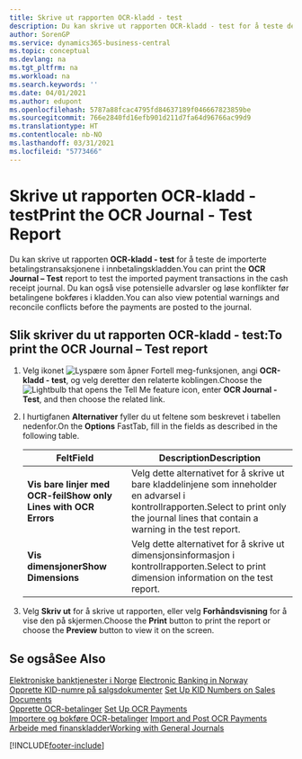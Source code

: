```yaml
---
title: Skrive ut rapporten OCR-kladd - test
description: Du kan skrive ut rapporten OCR-kladd - test for å teste de importerte betalingstransaksjonene i innbetalingskladden.
author: SorenGP
ms.service: dynamics365-business-central
ms.topic: conceptual
ms.devlang: na
ms.tgt_pltfrm: na
ms.workload: na
ms.search.keywords: ''
ms.date: 04/01/2021
ms.author: edupont
ms.openlocfilehash: 5787a88fcac4795fd84637189f046667823859be
ms.sourcegitcommit: 766e2840fd16efb901d211d7fa64d96766ac99d9
ms.translationtype: HT
ms.contentlocale: nb-NO
ms.lasthandoff: 03/31/2021
ms.locfileid: "5773466"
---
```

# <a name="print-the-ocr-journal---test-report"></a><span data-ttu-id="f5d44-103">Skrive ut rapporten OCR-kladd - test</span><span class="sxs-lookup"><span data-stu-id="f5d44-103">Print the OCR Journal - Test Report</span></span>
<span data-ttu-id="f5d44-104">Du kan skrive ut rapporten **OCR-kladd - test** for å teste de importerte betalingstransaksjonene i innbetalingskladden.</span><span class="sxs-lookup"><span data-stu-id="f5d44-104">You can print the **OCR Journal – Test** report to test the imported payment transactions in the cash receipt journal.</span></span> <span data-ttu-id="f5d44-105">Du kan også vise potensielle advarsler og løse konflikter før betalingene bokføres i kladden.</span><span class="sxs-lookup"><span data-stu-id="f5d44-105">You can also view potential warnings and reconcile conflicts before the payments are posted to the journal.</span></span>  

## <a name="to-print-the-ocr-journal--test-report"></a><span data-ttu-id="f5d44-106">Slik skriver du ut rapporten OCR-kladd - test:</span><span class="sxs-lookup"><span data-stu-id="f5d44-106">To print the OCR Journal – Test report</span></span>  

1.  <span data-ttu-id="f5d44-107">Velg ikonet ![Lyspære som åpner Fortell meg-funksjonen](../../media/ui-search/search_small.png "Fortell hva du vil gjøre"), angi **OCR-kladd - test**, og velg deretter den relaterte koblingen.</span><span class="sxs-lookup"><span data-stu-id="f5d44-107">Choose the ![Lightbulb that opens the Tell Me feature](../../media/ui-search/search_small.png "Tell me what you want to do") icon, enter **OCR Journal - Test**, and then choose the related link.</span></span>  
2.  <span data-ttu-id="f5d44-108">I hurtigfanen **Alternativer** fyller du ut feltene som beskrevet i tabellen nedenfor.</span><span class="sxs-lookup"><span data-stu-id="f5d44-108">On the **Options** FastTab, fill in the fields as described in the following table.</span></span>  

    |<span data-ttu-id="f5d44-109">Felt</span><span class="sxs-lookup"><span data-stu-id="f5d44-109">Field</span></span>|<span data-ttu-id="f5d44-110">Description</span><span class="sxs-lookup"><span data-stu-id="f5d44-110">Description</span></span>|  
    |---------------------------------|---------------------------------------|  
    |<span data-ttu-id="f5d44-111">**Vis bare linjer med OCR-feil**</span><span class="sxs-lookup"><span data-stu-id="f5d44-111">**Show only Lines with OCR Errors**</span></span>|<span data-ttu-id="f5d44-112">Velg dette alternativet for å skrive ut bare kladdelinjene som inneholder en advarsel i kontrollrapporten.</span><span class="sxs-lookup"><span data-stu-id="f5d44-112">Select to print only the journal lines that contain a warning in the test report.</span></span>|  
    |<span data-ttu-id="f5d44-113">**Vis dimensjoner**</span><span class="sxs-lookup"><span data-stu-id="f5d44-113">**Show Dimensions**</span></span>|<span data-ttu-id="f5d44-114">Velg dette alternativet for å skrive ut dimensjonsinformasjon i kontrollrapporten.</span><span class="sxs-lookup"><span data-stu-id="f5d44-114">Select to print dimension information on the test report.</span></span>|  

3.  <span data-ttu-id="f5d44-115">Velg **Skriv ut** for å skrive ut rapporten, eller velg **Forhåndsvisning** for å vise den på skjermen.</span><span class="sxs-lookup"><span data-stu-id="f5d44-115">Choose the **Print** button to print the report or choose the **Preview** button to view it on the screen.</span></span>  

## <a name="see-also"></a><span data-ttu-id="f5d44-116">Se også</span><span class="sxs-lookup"><span data-stu-id="f5d44-116">See Also</span></span>  
 <span data-ttu-id="f5d44-117">[Elektroniske banktjenester i Norge](electronic-banking-in-norway.md) </span><span class="sxs-lookup"><span data-stu-id="f5d44-117">[Electronic Banking in Norway](electronic-banking-in-norway.md) </span></span>  
 <span data-ttu-id="f5d44-118">[Opprette KID-numre på salgsdokumenter](how-to-set-up-kid-numbers-on-sales-documents.md) </span><span class="sxs-lookup"><span data-stu-id="f5d44-118">[Set Up KID Numbers on Sales Documents](how-to-set-up-kid-numbers-on-sales-documents.md) </span></span>  
 <span data-ttu-id="f5d44-119">[Opprette OCR-betalinger](how-to-set-up-ocr-payments.md) </span><span class="sxs-lookup"><span data-stu-id="f5d44-119">[Set Up OCR Payments](how-to-set-up-ocr-payments.md) </span></span>  
 <span data-ttu-id="f5d44-120">[Importere og bokføre OCR-betalinger](how-to-import-and-post-ocr-payments.md) </span><span class="sxs-lookup"><span data-stu-id="f5d44-120">[Import and Post OCR Payments](how-to-import-and-post-ocr-payments.md) </span></span>  
 [<span data-ttu-id="f5d44-121">Arbeide med finanskladder</span><span class="sxs-lookup"><span data-stu-id="f5d44-121">Working with General Journals</span></span>](../../ui-work-general-journals.md)


[!INCLUDE[footer-include](../../includes/footer-banner.md)]
